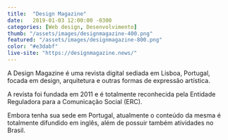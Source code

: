 ```yaml
---
title:  "Design Magazine"
date:   2019-01-03 12:00:00 -0300
categories: [Web design, Desenvolvimento]
thumb: "/assets/images/designmagazine-400.png"
featured: "/assets/images/designmagazine-800.png"
color: "#e3dabf"
live-site: "https://designmagazine.news/"
---
```


A Design Magazine é uma revista digital sediada em Lisboa, Portugal, focada em design, arquitetura e outras formas de expressão artística.

A revista foi fundada em 2011 e é totalmente reconhecida pela Entidade Reguladora para a Comunicação Social (ERC).

Embora tenha sua sede em Portugal, atualmente o conteúdo da mesma é totalmente difundido em inglês, além de possuir também atividades no Brasil.